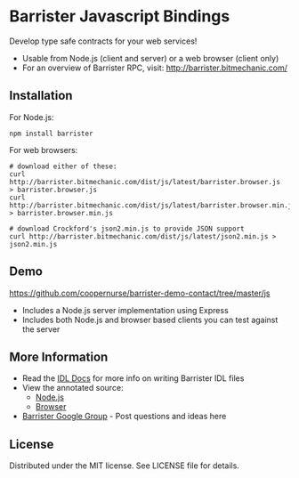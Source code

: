 # Barrister Javascript Bindings

Develop type safe contracts for your web services!

* Usable from Node.js (client and server) or a web browser (client only)
* For an overview of Barrister RPC, visit: http://barrister.bitmechanic.com/

## Installation

For Node.js:

    npm install barrister
    
For web browsers:

    # download either of these:
    curl http://barrister.bitmechanic.com/dist/js/latest/barrister.browser.js  > barrister.browser.js
    curl http://barrister.bitmechanic.com/dist/js/latest/barrister.browser.min.js > barrister.browser.min.js
    
    # download Crockford's json2.min.js to provide JSON support
    curl http://barrister.bitmechanic.com/dist/js/latest/json2.min.js > json2.min.js
    
## Demo

https://github.com/coopernurse/barrister-demo-contact/tree/master/js

* Includes a Node.js server implementation using Express
* Includes both Node.js and browser based clients you can test against the server

## More Information

* Read the [IDL Docs](http://barrister.bitmechanic.com/docs.html) for more info on writing 
  Barrister IDL files
* View the annotated source:
  * [Node.js](http://barrister.bitmechanic.com/api/js/latest/barrister.node.html)
  * [Browser](http://barrister.bitmechanic.com/api/js/latest/barrister.browser.html)
* [Barrister Google Group](https://groups.google.com/forum/#!forum/barrister-rpc) - Post questions and ideas here

## License

Distributed under the MIT license.  See LICENSE file for details.
